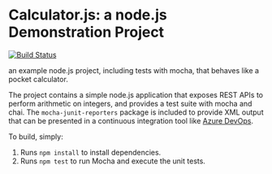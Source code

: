 Calculator.js: a node.js Demonstration Project
==============================================
[![Build Status](https://dev.azure.com/ianrogersaz400/calculator/_apis/build/status/ianmrogers.calculator?branchName=master)](https://dev.azure.com/ianrogersaz400/calculator/_build/latest?definitionId=2&branchName=master)

an example node.js project, including tests with mocha, that behaves like
a pocket calculator.

The project contains a simple node.js application that exposes REST APIs
to perform arithmetic on integers, and provides a test suite with mocha
and chai.  The `mocha-junit-reporters` package is included to provide XML
output that can be presented in a continuous integration tool like
[Azure DevOps](https://azure.com/devops).

To build, simply:

1. Runs `npm install` to install dependencies.
2. Runs `npm test` to run Mocha and execute the unit tests.

